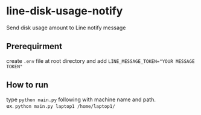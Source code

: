 # line-disk-usage-notify

Send disk usage amount to Line notify message

## Prerequirment
create `.env` file at root directory and add `LINE_MESSAGE_TOKEN="YOUR MESSAGE TOKEN"`  

## How to run
type `python main.py` following with machine name and path.  
ex. `python main.py laptop1 /home/laptop1/`
